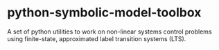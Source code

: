 # python-symbolic-model-toolbox
A set of python utilities to work on non-linear systems control problems using finite-state, approximated label transition systems (LTS).

